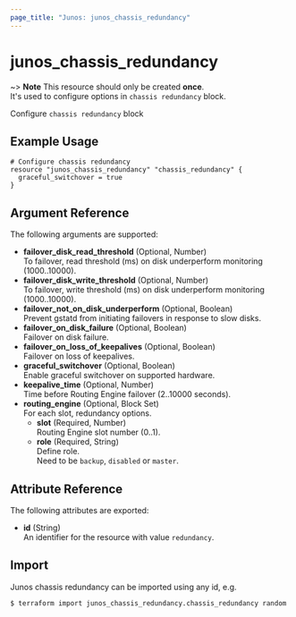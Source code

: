 ```yaml
---
page_title: "Junos: junos_chassis_redundancy"
---
```


# junos_chassis_redundancy

~> **Note**
  This resource should only be created **once**.  
  It's used to configure options in `chassis redundancy` block.  

Configure `chassis redundancy` block

## Example Usage

```hcl
# Configure chassis redundancy
resource "junos_chassis_redundancy" "chassis_redundancy" {
  graceful_switchover = true
}
```

## Argument Reference

The following arguments are supported:

- **failover_disk_read_threshold** (Optional, Number)  
  To failover, read threshold (ms) on disk underperform monitoring (1000..10000).
- **failover_disk_write_threshold** (Optional, Number)  
  To failover, write threshold (ms) on disk underperform monitoring (1000..10000).
- **failover_not_on_disk_underperform** (Optional, Boolean)  
  Prevent gstatd from initiating failovers in response to slow disks.
- **failover_on_disk_failure** (Optional, Boolean)  
  Failover on disk failure.
- **failover_on_loss_of_keepalives** (Optional, Boolean)  
  Failover on loss of keepalives.
- **graceful_switchover** (Optional, Boolean)  
  Enable graceful switchover on supported hardware.
- **keepalive_time** (Optional, Number)  
  Time before Routing Engine failover (2..10000 seconds).
- **routing_engine** (Optional, Block Set)  
  For each slot, redundancy options.
  - **slot** (Required, Number)  
    Routing Engine slot number (0..1).
  - **role** (Required, String)  
    Define role.  
    Need to be `backup`, `disabled` or `master`.

## Attribute Reference

The following attributes are exported:

- **id** (String)  
  An identifier for the resource with value `redundancy`.

## Import

Junos chassis redundancy can be imported using any id, e.g.

```shell
$ terraform import junos_chassis_redundancy.chassis_redundancy random
```
